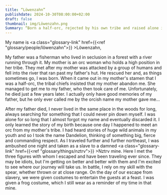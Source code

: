 ```yaml
---
title: “Löwenzahn”
publishdate: 2024-10-30T08:00:00+02:00
draft: false
thumbnail: img/Löwenzahn.png
Summary: “Born a half-orc, rejected by his own tribe and raised alone in nature before being forced to mine Nztrv as a slave. This is the sad past of Dandelion, who has finally found his place in our group of adventurers. With extensive knowledge of plants and animals, he has been able to help his new friends directly, and with more time in civilization, his social skills are slowly becoming a weapon.”
---
```


My name is <a class="glossary-link" href={{<ref "glossary/people/löwenzahn">}} >Löwenzahn</a>,

My father was a fisherman who lived in seclusion in a forest with a river running through it. My mother is an orc woman who holds a high position in her tribe. They met after my mother was attacked by a group of humans and fell into the river that ran past my father's hut. He rescued her and, as things sometimes go, I was born. When it came out in my mother's stamen that I was a half-orc, the tribal chiefs insisted that my mother abandon me. She managed to get me to my father, who then took care of me. Unfortunately, he died just a few years later. I actually only have good memories of my father, but he only ever called me by the orcish name my mother gave me...

After my father died, I never lived in the same place in the woods for long, always searching for something that I could never pin down myself. I was alone for so long that I almost forgot my name and eventually discarded it. I only learned the story of my birth because one day I happened to meet an orc from my mother's tribe. I had heard stories of huge wild animals in my youth and so I took the name Dandelion, thinking of something big, fierce and commanding respect. As I traveled further and further northeast, I was ambushed one night and taken as a slave to a damned <a class="glossary-link" href={{<ref "glossary/things/nztrv">}} >Nztrv</a> mine. Here I met the three figures with whom I escaped and have been traveling ever since. They may be idiots, but I'm getting on better and better with them and I'm excited to see where our journey will take us. In battle, I rely on my skill with the spear, whether thrown or at close range. On the day of our escape from slavery, we were given costumes to entertain the guests at a feast. I was given a frog costume, which I still wear as a reminder of my time in that mine.

